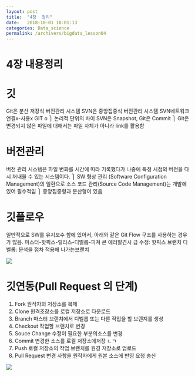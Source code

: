 ```yaml
---
layout: post
title:  "4장  정리"
date:   2018-10-01 10:01:13
categories: Data_science
permalink: /archivers/bigdata_lesson04
---
```


# 4장 내용정리

# 깃
Git은 분산 저장식 버전관리 시스템
SVN은 중앙집중식 버전관리 시스템
SVN네트워크 연결x-사용x
GIT o
⎫	논리적 단위의 차이 SVN은 Snapshot, Git은 Commit
⎫	Git은 변경되지 않은 파일에 대해서는 파일 자체가 아니라 link를 활용함

# 버전관리
버전 관리 시스템은 파일 변화를 시간에 따라 기록했다가 나중에 특정 시점의 버전을 다시 꺼내올 수 있는 시스템이다.
⎫	SW 형상 관리 (Software Configuration Management)의 일환으로 소스 코드 관리(Source Code Management)는 개발에 있어 필수적임
⎫	중앙집중형과 분산형이 있음

# 깃플로우
일반적으로 SW를 유지보수 함에 있어서, 아래와 같은 Git Flow 구조를 사용하는 경우가 많음. 
마스터-핫픽스-릴리스-디벨롭-피쳐
큰 에러발견시 급 수정: 핫픽스 브랜치
디벨롭: 분석을 점차 적용해 나가는브랜치

<a href='https://photos.google.com/share/AF1QipPXs_72qJtsaG1opPccII6iQIfsHhiLe2anI2Ctk_DPphf4an8lUKZaTtvUAVfm1Q?key=eFhjdXdXblJ5STRrQVNZR1VEc3JJQ09HbnNvaDZn'><img src='https://lh3.googleusercontent.com/sZnelbQjE2HMaQyaW4EeYwzDnl4ja7IYXcKrD6gTr4cnDncBd5gu0vu-yhutmgZwCxnYxckVnkzwuzaldxmkIBIObRvkdz4cR10AXPT-qZ2v-ysX94qhNlT3v2XM4-ANRZUG6EFbswmcWXZAN9bxSRLYwrjCVEHEpDSDNQwBeQ89nS-e6lvC65E5Zh6symQWAVFBE3gghdfDQ8usDzVLfIV4HihRcVcnDW4GctOFYgaqXhIdLy1VeDidL8zdPIBqwmUsqCjJsmFrDjpa_kVL7Dk-2llNmRRMVvJoG-L21zDuAjvy-8_58XE2KlJH1CGu8QLIEV5rPu5cQxqy2RyKM3LEVGhz3fzaWXI3_QZ9U9FNZU6volj4Iu8AiOtsJ6UhQmx-EBAwQc0rKNHXFtXetzTJFeXyjXuRgM1BAwBTxJo9nRrxpHi3Gn2KwIFT7yJ1fAhT6hoLLKsxgAEB1kdvOtbLjozxL2_s611jNOxip9TFcbHBLrvh3iCJJqWlupLxi1-ruabbbFGXL6H7nCmOJpZQcRJ4qMqq55knxXmidjJNUnFbveS6JnkRL4w2tJXSXszCG8swBRtDyTI7e2DlS_UWi2js1XWpCqwO680CX_x-e7IoVRLPdlEgTd4T7K1JfbmLCIrroSiM0xdEHFpR7pRsN9FoyEaHKinqUWDcvXaouafkugV34CEi9TKah47L8ej0la9orZI4sGMjIaT_8gG0GtRR5rCwAVU=w425-h300-no' /></a>

# 깃연동(Pull Request 의 단계)
1.	Fork 원작자의 저장소를 복제
2.	Clone 원격조장소를 로컬 저장소로 다운로드
3.	Branch 마스터 브랜치에서 디벨롭 또는 다른 작업을 할 브랜지를 생성
4.	Checkout 작업할 브랜치로 변경
5.	Souce Change 수정이 필요한 부분의소스를 변경
6.	Commit 변경한 소스를 로컬 저장소에저장 ㄴㄱ
7.	Push 로컬 저장소의 작업 브랜치를 원경 저장소로 업로드
8.	Pull Request 변경 사항을 원작자에게 원본 소스에 반영 요청 송신

<a href='https://photos.google.com/share/AF1QipPXs_72qJtsaG1opPccII6iQIfsHhiLe2anI2Ctk_DPphf4an8lUKZaTtvUAVfm1Q?key=eFhjdXdXblJ5STRrQVNZR1VEc3JJQ09HbnNvaDZn'><img src='https://lh3.googleusercontent.com/xo-SCa_DiNhZtkro6vnnmiv4xHSMGYJZ13vObv9GCHpQSBpG1s7ETmMQUnocXIEVR6ONS-0-FVyZ1OUiI-4dKI0aIHv3Q1FGbb3M7icDe1r4p0Q__19fHMSNfg-xeIyZCY4mD37cDiT3o47q0c0TP240zinak6gaP-yM52Z6CPvy_Uh69dHHeMs7I38RoXnp-ay_XLLzLdODya1n6yIpgh34cciJgztA1OlkH0dZGgQYiBkKlWcnb0BXST5st2auQF3DsDAJyl_t_97mmDnBFGBP4rgkJUnzL9FALBaO7lSw9NVEGxGAhlz-FObvSMZfDL4mcWep-na6qmM-ida1wUK3vKJS1eW3BoWm9Vqaeqoq9jvwI2aifGgONCdo51wHDFgB0i6uqvNS9lz2oKdD_rRnEmAdXH3DKQazqGOYuv6p2sdPcrr2a7N2tlmkOy_D-Juf5_gpAQKwkCVGfijA67mjnh11y_gY3AgqgO3I_q-Yazr-wQbq3hPFAsrHMeI80P13328NEh69A0ZhBgN4HeTPnN67uaA2ev_PIjqb106gwUxNwlXPaCW1v-L4joQeGt8Z9YW4gAj3VSFLEyf93xHtVd1y5xMjtMXt0kKs-PGUhbZ9GsbPc2tOmN-i2w1p4MRm3x-Mqo0Ub0qrMn7nSQnolIaMNIxqSwcWoruZlJfDoMQuYt3OTyzOAtx3jj95I8i1V6VJrQ4b4h9IDZTLErjTUElOeQAkot4=w425-h336-no' /></a>
